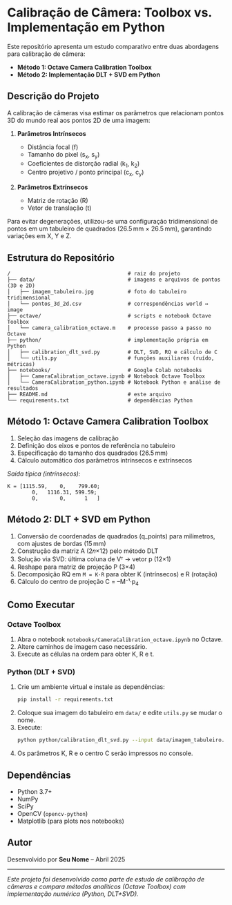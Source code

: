 # Calibração de Câmera: Toolbox vs. Implementação em Python

Este repositório apresenta um estudo comparativo entre duas abordagens para calibração de câmera:

- **Método 1: Octave Camera Calibration Toolbox**
- **Método 2: Implementação DLT + SVD em Python**

## Descrição do Projeto

A calibração de câmeras visa estimar os parâmetros que relacionam pontos 3D do mundo real aos pontos 2D de uma imagem:

1. **Parâmetros Intrínsecos**
   - Distância focal (f)
   - Tamanho do pixel (s<sub>x</sub>, s<sub>y</sub>)
   - Coeficientes de distorção radial (k<sub>1</sub>, k<sub>2</sub>)
   - Centro projetivo / ponto principal (c<sub>x</sub>, c<sub>y</sub>)

2. **Parâmetros Extrínsecos**
   - Matriz de rotação (R)
   - Vetor de translação (t)

Para evitar degenerações, utilizou-se uma configuração tridimensional de pontos em um tabuleiro de quadrados (26.5 mm × 26.5 mm), garantindo variações em X, Y e Z.

## Estrutura do Repositório

```
/                                      # raiz do projeto
├── data/                              # imagens e arquivos de pontos (3D e 2D)
│   ├── imagem_tabuleiro.jpg           # foto do tabuleiro tridimensional
│   └── pontos_3d_2d.csv               # correspondências world ↔ image
├── octave/                            # scripts e notebook Octave Toolbox
│   └── camera_calibration_octave.m    # processo passo a passo no Octave
├── python/                            # implementação própria em Python
│   ├── calibration_dlt_svd.py         # DLT, SVD, RQ e cálculo de C
│   └── utils.py                       # funções auxiliares (ruído, métricas)
├── notebooks/                         # Google Colab notebooks
│   ├── CameraCalibration_octave.ipynb # Notebook Octave Toolbox
│   └── CameraCalibration_python.ipynb # Notebook Python e análise de resultados
├── README.md                          # este arquivo
└── requirements.txt                   # dependências Python
```

## Método 1: Octave Camera Calibration Toolbox

1. Seleção das imagens de calibração
2. Definição dos eixos e pontos de referência no tabuleiro
3. Especificação do tamanho dos quadrados (26.5 mm)
4. Cálculo automático dos parâmetros intrínsecos e extrínsecos

*Saída típica (intrínsecos):*
```
K = [1115.59,    0,    799.60;
        0,   1116.31, 599.59;
        0,       0,      1   ]
```

## Método 2: DLT + SVD em Python

1. Conversão de coordenadas de quadrados (q_points) para milímetros, com ajustes de bordas (15 mm)
2. Construção da matriz A (2𝑛×12) pelo método DLT
3. Solução via SVD: última coluna de Vᵀ → vetor p (12×1)
4. Reshape para matriz de projeção P (3×4)
5. Decomposição RQ em `M = K·R` para obter K (intrínsecos) e R (rotação)
6. Cálculo do centro de projeção C = –M⁻¹·p<sub>4</sub>

## Como Executar

### Octave Toolbox

1. Abra o notebook `notebooks/CameraCalibration_octave.ipynb` no Octave.
2. Altere caminhos de imagem caso necessário.
3. Execute as células na ordem para obter K, R e t.

### Python (DLT + SVD)

1. Crie um ambiente virtual e instale as dependências:
   ```bash
   pip install -r requirements.txt
   ```
2. Coloque sua imagem do tabuleiro em `data/` e edite `utils.py` se mudar o nome.
3. Execute:
   ```bash
   python python/calibration_dlt_svd.py --input data/imagem_tabuleiro.jpg
   ```
4. Os parâmetros K, R e o centro C serão impressos no console.

## Dependências

- Python 3.7+
- NumPy
- SciPy
- OpenCV (`opencv-python`)
- Matplotlib (para plots nos notebooks)

## Autor

Desenvolvido por **Seu Nome** – Abril 2025

---

*Este projeto foi desenvolvido como parte de estudo de calibração de câmeras e compara métodos analíticos (Octave Toolbox) com implementação numérica (Python, DLT+SVD).*



